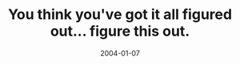 ---
layout: base.njk
title : 'You think you&#39;ve got it all figured out... figure this out.' 
view_title : 'You think you&#39;ve got it all figured out... figure this out.' 
year : '2004' 
date : '2004-01-07' 
img_file : '/drawing/youthinkyou.png' 
html_file : 'youthinkyou' 
next_html : 'mycatistoofat.html' 
year_order : '2' 
permalink : "title/{{html_file}}.html"
---